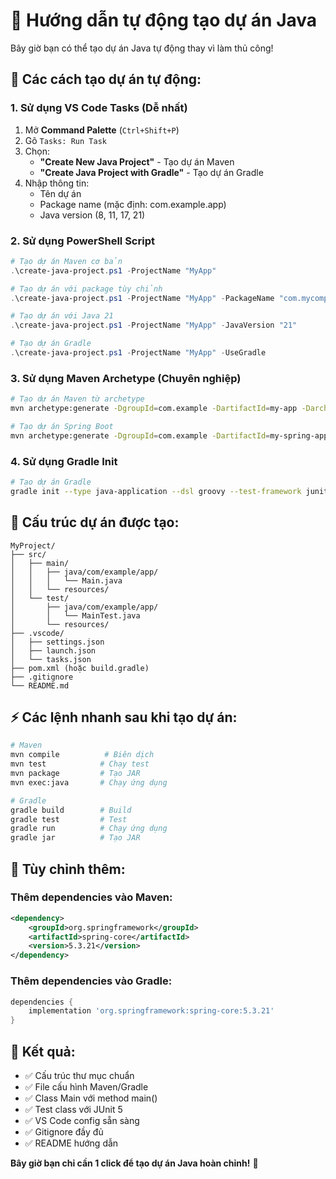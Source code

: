 # 🚀 Hướng dẫn tự động tạo dự án Java

Bây giờ bạn có thể tạo dự án Java tự động thay vì làm thủ công!

## 🎯 Các cách tạo dự án tự động:

### 1. **Sử dụng VS Code Tasks (Dễ nhất)**

1. Mở **Command Palette** (`Ctrl+Shift+P`)
2. Gõ `Tasks: Run Task`
3. Chọn:
   - **"Create New Java Project"** - Tạo dự án Maven
   - **"Create Java Project with Gradle"** - Tạo dự án Gradle
4. Nhập thông tin:
   - Tên dự án
   - Package name (mặc định: com.example.app)
   - Java version (8, 11, 17, 21)

### 2. **Sử dụng PowerShell Script**

```powershell
# Tạo dự án Maven cơ bản
.\create-java-project.ps1 -ProjectName "MyApp"

# Tạo dự án với package tùy chỉnh
.\create-java-project.ps1 -ProjectName "MyApp" -PackageName "com.mycompany.myapp"

# Tạo dự án với Java 21
.\create-java-project.ps1 -ProjectName "MyApp" -JavaVersion "21"

# Tạo dự án Gradle
.\create-java-project.ps1 -ProjectName "MyApp" -UseGradle
```

### 3. **Sử dụng Maven Archetype (Chuyên nghiệp)**

```bash
# Tạo dự án Maven từ archetype
mvn archetype:generate -DgroupId=com.example -DartifactId=my-app -DarchetypeArtifactId=maven-archetype-quickstart -DinteractiveMode=false

# Tạo dự án Spring Boot
mvn archetype:generate -DgroupId=com.example -DartifactId=my-spring-app -DarchetypeArtifactId=spring-boot-starter-parent -DinteractiveMode=false
```

### 4. **Sử dụng Gradle Init**

```bash
# Tạo dự án Gradle
gradle init --type java-application --dsl groovy --test-framework junit-jupiter --package com.example --project-name my-app
```

## 📁 Cấu trúc dự án được tạo:

```
MyProject/
├── src/
│   ├── main/
│   │   ├── java/com/example/app/
│   │   │   └── Main.java
│   │   └── resources/
│   └── test/
│       ├── java/com/example/app/
│       │   └── MainTest.java
│       └── resources/
├── .vscode/
│   ├── settings.json
│   ├── launch.json
│   └── tasks.json
├── pom.xml (hoặc build.gradle)
├── .gitignore
└── README.md
```

## ⚡ Các lệnh nhanh sau khi tạo dự án:

```bash
# Maven
mvn compile          # Biên dịch
mvn test            # Chạy test
mvn package         # Tạo JAR
mvn exec:java       # Chạy ứng dụng

# Gradle
gradle build        # Build
gradle test         # Test
gradle run          # Chạy ứng dụng
gradle jar          # Tạo JAR
```

## 🔧 Tùy chỉnh thêm:

### Thêm dependencies vào Maven:
```xml
<dependency>
    <groupId>org.springframework</groupId>
    <artifactId>spring-core</artifactId>
    <version>5.3.21</version>
</dependency>
```

### Thêm dependencies vào Gradle:
```gradle
dependencies {
    implementation 'org.springframework:spring-core:5.3.21'
}
```

## 🎉 Kết quả:

- ✅ Cấu trúc thư mục chuẩn
- ✅ File cấu hình Maven/Gradle
- ✅ Class Main với method main()
- ✅ Test class với JUnit 5
- ✅ VS Code config sẵn sàng
- ✅ Gitignore đầy đủ
- ✅ README hướng dẫn

**Bây giờ bạn chỉ cần 1 click để tạo dự án Java hoàn chỉnh!** 🚀
